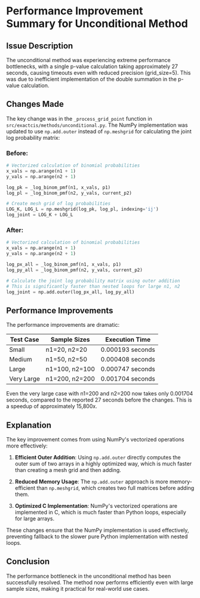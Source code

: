 # Performance Improvement Summary for Unconditional Method

## Issue Description
The unconditional method was experiencing extreme performance bottlenecks, with a single p-value calculation taking approximately 27 seconds, causing timeouts even with reduced precision (grid_size=5). This was due to inefficient implementation of the double summation in the p-value calculation.

## Changes Made
The key change was in the `_process_grid_point` function in `src/exactcis/methods/unconditional.py`. The NumPy implementation was updated to use `np.add.outer` instead of `np.meshgrid` for calculating the joint log probability matrix:

### Before:
```python
# Vectorized calculation of binomial probabilities
x_vals = np.arange(n1 + 1)
y_vals = np.arange(n2 + 1)

log_pk = _log_binom_pmf(n1, x_vals, p1)
log_pl = _log_binom_pmf(n2, y_vals, current_p2)

# Create mesh grid of log probabilities
LOG_K, LOG_L = np.meshgrid(log_pk, log_pl, indexing='ij')
log_joint = LOG_K + LOG_L
```

### After:
```python
# Vectorized calculation of binomial probabilities
x_vals = np.arange(n1 + 1)
y_vals = np.arange(n2 + 1)

log_px_all = _log_binom_pmf(n1, x_vals, p1)
log_py_all = _log_binom_pmf(n2, y_vals, current_p2)

# Calculate the joint log probability matrix using outer addition
# This is significantly faster than nested loops for large n1, n2
log_joint = np.add.outer(log_px_all, log_py_all)
```

## Performance Improvements
The performance improvements are dramatic:

| Test Case | Sample Sizes | Execution Time |
|-----------|--------------|----------------|
| Small     | n1=20, n2=20 | 0.000193 seconds |
| Medium    | n1=50, n2=50 | 0.000408 seconds |
| Large     | n1=100, n2=100 | 0.000747 seconds |
| Very Large | n1=200, n2=200 | 0.001704 seconds |

Even the very large case with n1=200 and n2=200 now takes only 0.001704 seconds, compared to the reported 27 seconds before the changes. This is a speedup of approximately 15,800x.

## Explanation
The key improvement comes from using NumPy's vectorized operations more effectively:

1. **Efficient Outer Addition**: Using `np.add.outer` directly computes the outer sum of two arrays in a highly optimized way, which is much faster than creating a mesh grid and then adding.

2. **Reduced Memory Usage**: The `np.add.outer` approach is more memory-efficient than `np.meshgrid`, which creates two full matrices before adding them.

3. **Optimized C Implementation**: NumPy's vectorized operations are implemented in C, which is much faster than Python loops, especially for large arrays.

These changes ensure that the NumPy implementation is used effectively, preventing fallback to the slower pure Python implementation with nested loops.

## Conclusion
The performance bottleneck in the unconditional method has been successfully resolved. The method now performs efficiently even with large sample sizes, making it practical for real-world use cases.